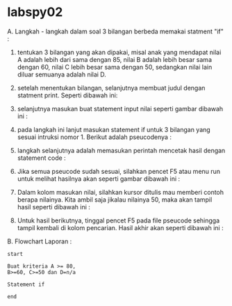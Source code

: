 # labspy02
A. Langkah - langkah dalam soal 3 bilangan berbeda memakai statment "if" :

1. tentukan 3 bilangan yang akan dipakai, misal anak yang mendapat nilai A adalah lebih dari
sama dengan 85, nilai B adalah lebih besar sama dengan 60, nilai C lebih besar sama dengan 50,
sedangkan nilai lain diluar semuanya adalah nilai D.
2. setelah menentukan bilangan, selanjutnya membuat judul dengan statment print. Seperti
dibawah ini:
3. selanjutnya masukan buat statement input nilai seperti gambar dibawah ini :
4. pada langkah ini lanjut masukan statement if untuk 3 bilangan yang sesuai intruksi nomor 1.
Berikut adalah pseucodenya :
5. langkah selanjutnya adalah memasukan perintah mencetak hasil dengan statement code :


6. Jika semua pseucode sudah sesuai, silahkan pencet F5 atau menu run untuk melihat hasilnya
akan seperti gambar dibawah ini :
7. Dalam kolom masukan nilai, silahkan kursor ditulis mau memberi contoh berapa nilainya.
Kita ambil saja jikalau nilainya 50, maka akan tampil hasil seperti dibawah ini :


8. Untuk hasil berikutnya, tinggal pencet F5 pada file pseucode sehingga tampil kembali di
kolom pencarian. Hasil akhir akan seperti dibawah ini :

B. Flowchart Laporan :

```
start
```
```
Buat kriteria A >= 80,
B>=60, C>=50 dan D=n/a
```
```
Statement if
```
```
end
```


